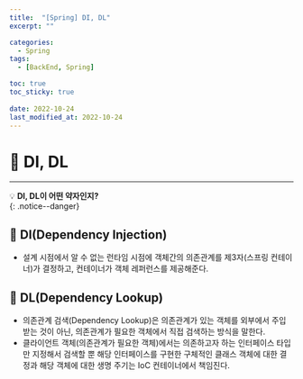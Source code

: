```yaml
---
title:  "[Spring] DI, DL"
excerpt: "" 

categories:
  - Spring
tags:
  - [BackEnd, Spring]

toc: true
toc_sticky: true
 
date: 2022-10-24
last_modified_at: 2022-10-24
---
```


# 🚀 DI, DL
---
💡 **DI, DL이 어떤 약자인지?**  
{: .notice--danger}

## 📝 DI(Dependency Injection)

- 설계 시점에서 알 수 없는 런타임 시점에 객체간의 의존관계를 제3자(스프링 컨테이너)가 결정하고, 컨테이너가 객체 레퍼런스를 제공해준다.

## 📝 DL(Dependency Lookup)

- 의존관계 검색(Dependency Lookup)은 의존관계가 있는 객체를 외부에서 주입 받는 것이 아닌, 의존관계가 필요한 객체에서 직접 검색하는 방식을 말한다.
- 클라이언트 객체(의존관계가 필요한 객체)에서는 의존하고자 하는 인터페이스 타입만 지정해서 검색할 뿐 해당 인터페이스를 구현한 구체적인 클래스 객체에 대한 결정과 해당 객체에 대한 생명 주기는 IoC 컨테이너에서 책임진다.